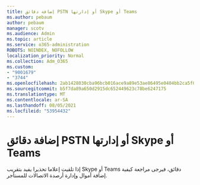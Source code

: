 ```yaml
---
title: إضافة دقائق PSTN أو إدارتها Skype أو Teams
ms.author: pebaum
author: pebaum
manager: scotv
ms.audience: Admin
ms.topic: article
ms.service: o365-administration
ROBOTS: NOINDEX, NOFOLLOW
localization_priority: Normal
ms.collection: Adm_O365
ms.custom:
- "9001679"
- "3744"
ms.openlocfilehash: 2ab1428030cba96bcb016ace9a89e53ae86495e0404bb2ca5f0ee4e4a11755a4
ms.sourcegitcommit: b5f7da89a650d2915dc652449623c78be6247175
ms.translationtype: MT
ms.contentlocale: ar-SA
ms.lasthandoff: 08/05/2021
ms.locfileid: "53954432"
---
```

# <a name="add-or-manage-pstn-minutes-for-skype-or-teams"></a>إضافة دقائق PSTN أو إدارتها Skype أو Teams

إذا تلقيت إعلاما تحذيرا يفيد بتقريب Skype أو Teams دقائق، فيرجى [](https://docs.microsoft.com/microsoftteams/add-funds-and-manage-communications-credits)مراجعة كيفية إضافة أموال وإدارة أرصدة الاتصالات للمستأجر.